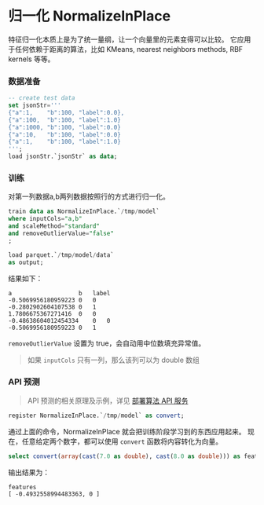 # 归一化 NormalizeInPlace

特征归一化本质上是为了统一量纲，让一个向量里的元素变得可以比较。
它应用于任何依赖于距离的算法，比如 KMeans, nearest neighbors methods, RBF kernels 等等。

### 数据准备

```sql
-- create test data
set jsonStr='''
{"a":1,    "b":100, "label":0.0},
{"a":100,  "b":100, "label":1.0}
{"a":1000, "b":100, "label":0.0}
{"a":10,   "b":100, "label":0.0}
{"a":1,    "b":100, "label":1.0}
''';
load jsonStr.`jsonStr` as data;
```

### 训练
对第一列数据a,b两列数据按照行的方式进行归一化。

```sql
train data as NormalizeInPlace.`/tmp/model`
where inputCols="a,b"
and scaleMethod="standard"
and removeOutlierValue="false"
;

load parquet.`/tmp/model/data` 
as output;
```

结果如下：

```
a                   b   label
-0.5069956180959223	0	0
-0.2802902604107538	0	1
1.7806675367271416	0	0
-0.48638604012454334	0	0
-0.5069956180959223	0	1
```

`removeOutlierValue` 设置为 true，会自动用中位数填充异常值。


>如果 `inputCols` 只有一列，那么该列可以为 double 数组 


### API 预测

> API 预测的相关原理及示例，详见 [部署算法 API 服务](/byzer-lang/zh-cn/ml/api_service/README.md)

```sql
register NormalizeInPlace.`/tmp/model` as convert;
```

通过上面的命令，NormalizeInPlace 就会把训练阶段学习到的东西应用起来。
现在，任意给定两个数字，都可以使用 `convert` 函数将内容转化为向量。

```sql
select convert(array(cast(7.0 as double), cast(8.0 as double))) as features as output;
```

输出结果为：

```
features
[ -0.4932558994483363, 0 ]
```

